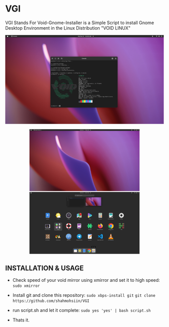 # VGI
VGI Stands For Void-Gnome-Installer is a Simple Script to install Gnome Desktop Environment in the Linux Distribution "VOID LINUX"


![](img/SS3.png)
<p align="center">
  <img src="img/SS1.png" width="350" title="hover text">
  <img src="img/SS2.png" width="350" alt="accessibility text">
</p>

## INSTALLATION & USAGE
- Check speed of your void mirror using xmirror and set it to high speed:
`sudo xmirror`
- Install git and clone this repository:
`sudo xbps-install git`
`git clone https://github.com/shahmohsiin/VGI`
- run script.sh and let it complete:
`sudo yes 'yes' | bash script.sh`

- Thats it.
